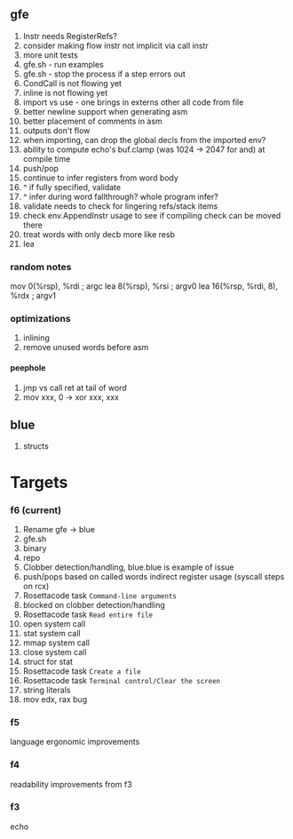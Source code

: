 ## gfe

1. Instr needs RegisterRefs?
1. consider making flow instr not implicit via call instr
1. more unit tests
1. gfe.sh - run examples
1. gfe.sh - stop the process if a step errors out
1. CondCall is not flowing yet
1. inline is not flowing yet
1. import vs use - one brings in externs other all code from file
1. better newline support when generating asm
1. better placement of comments in asm
1. outputs don't flow
1. when importing, can drop the global decls from the imported env?
1. ability to compute echo's buf.clamp (was 1024 -> 2047 for and) at compile time
1. push/pop
1. continue to infer registers from word body
1. ^ if fully specified, validate
1. ^ infer during word fallthrough? whole program infer?
1. validate needs to check for lingering refs/stack items
1. check env.AppendInstr usage to see if compiling check can be moved there
1. treat words with only decb more like resb
1. lea

### random notes

mov 0(%rsp), %rdi ; argc
lea 8(%rsp), %rsi ; argv0
lea 16(%rsp, %rdi, 8), %rdx ; argv1

### optimizations

1. inlining
1. remove unused words before asm

#### peephole

1. jmp vs call ret at tail of word
1. mov xxx, 0 -> xor xxx, xxx

## blue

1. structs

# Targets

### f6 (current)

1. Rename gfe -> blue
  1. gfe.sh
  1. binary
  1. repo
1. Clobber detection/handling, blue.blue is example of issue
  1. push/pops based on called words indirect register usage (syscall steps on rcx)
1. Rosettacode task `Command-line arguments`
  1. blocked on clobber detection/handling
1. Rosettacode task `Read entire file`
  1. open system call
  1. stat system call
  1. mmap system call
  1. close system call
  1. struct for stat
1. Rosettacode task `Create a file`
1. Rosettacode task `Terminal control/Clear the screen`
  1. string literals
1. mov edx, rax bug

### f5

language ergonomic improvements

### f4

readability improvements from f3

### f3

echo
